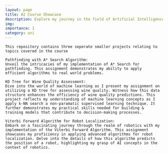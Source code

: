 ```yaml
---
layout: page
title: AI Course Showcase
description: Explore my journey in the field of Artificial Intelligence through three captivating assignments showcased in my GitHub repository.
img:
importance: 1
category: uni
---
```


    This repository contains three seperate smaller projects relating to topics covered in the course

    Pathfinding with A* Search Algorithm:
    Unveil the intricacies of my implementation of A* Search for pathfinding. This assignment demonstrates my ability to apply efficient algorithms to real world problems.

    KD Tree for Wine Quality Assessment:
    Dive into the world of machine learning as I present my assignment on utilizing a KD tree for assessing wine quality. Witness how this data structure enhances the efficiency of wine quality predictions. This project reflects my understanding of machine learning concepts as I apply k-NN search a non-paramatic supervised learning technique. It further demonstrates my practical skills needed for building & training models that contribute to decision-making processes.

    Viterbi Forward Algorithm for Robot Localization:
    Embark on a fascinating journey through the realm of robotics with my implementation of the Viterbi Forward Algorithm. This assignment showcases my proficiency in applying advanced algorithms for robot localization. Delve into the details of how this algorithm predicts the position of a robot, highlighting my grasp of AI concepts in the context of robotics.


